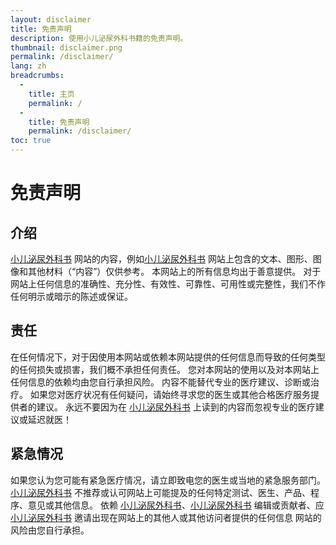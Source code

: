```yaml
---
layout: disclaimer
title: 免责声明
description: 使用小儿泌尿外科书籍的免责声明。
thumbnail: disclaimer.png
permalink: /disclaimer/
lang: zh
breadcrumbs:
  - 
    title: 主页
    permalink: /
  - 
    title: 免责声明
    permalink: /disclaimer/
toc: true
---
```


# 免责声明

## 介绍

[小儿泌尿外科书](/) 网站的内容，例如[小儿泌尿外科书](/) 网站上包含的文本、图形、图像和其他材料（“内容”）仅供参考。 本网站上的所有信息均出于善意提供。 对于网站上任何信息的准确性、充分性、有效性、可靠性、可用性或完整性，我们不作任何明示或暗示的陈述或保证。

## 责任

在任何情况下，对于因使用本网站或依赖本网站提供的任何信息而导致的任何类型的任何损失或损害，我们概不承担任何责任。 您对本网站的使用以及对本网站上任何信息的依赖均由您自行承担风险。 内容不能替代专业的医疗建议、诊断或治疗。 如果您对医疗状况有任何疑问，请始终寻求您的医生或其他合格医疗服务提供者的建议。 永远不要因为在 [小儿泌尿外科书](/) 上读到的内容而忽视专业的医疗建议或延迟就医！

## 紧急情况

如果您认为您可能有紧急医疗情况，请立即致电您的医生或当地的紧急服务部门。 [小儿泌尿外科书](/) 不推荐或认可网站上可能提及的任何特定测试、医生、产品、程序、意见或其他信息。 依赖 [小儿泌尿外科书](/)、[小儿泌尿外科书](/) 编辑或贡献者、应 [小儿泌尿外科书](/) 邀请出现在网站上的其他人或其他访问者提供的任何信息 网站的风险由您自行承担。